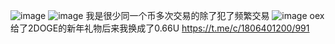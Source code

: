 ![image](https://github.com/user-attachments/assets/699f4e93-8ac3-42dc-b766-b8872144842a)
![image](https://github.com/user-attachments/assets/b4be0e5e-4e6c-4931-bc48-98ee8ac0a792)
我是很少同一个币多次交易的除了犯了频繁交易
![image](https://github.com/user-attachments/assets/bfa44696-fa61-4ab5-8cc3-8a8d8f0ba0bf)
oex给了2DOGE的新年礼物后来我换成了0.66U
https://t.me/c/1806401200/991